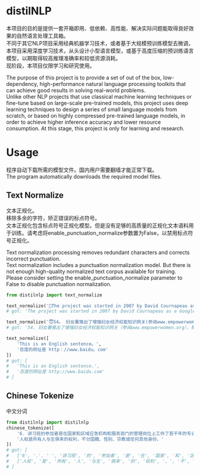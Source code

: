 # distilNLP
本项目的目的是提供一套开箱即用、低依赖、高性能、解决实际问题能取得良好效果的自然语言处理工具箱。  
不同于其它NLP项目采用经典机器学习技术，或者基于大规模预训练模型去微调，本项目采用深度学习技术，从头设计小型语言模型，或基于高度压缩的预训练语言模型，以期取得较高推理准确率和较低资源消耗。  
现阶段，本项目仅限学习和研究使用。

The purpose of this project is to provide a set of out of the box, low-dependency, high-performance natural language processing toolkits that can achieve good results in solving real-world problems.  
Unlike other NLP projects that use classical machine learning techniques or fine-tune based on large-scale pre-trained models, this project uses deep learning techniques to design a series of small language models from scratch, or based on highly compressed pre-trained language models, in order to achieve higher inference accuracy and lower resource consumption.
At this stage, this project is only for learning and research.

# Usage
程序自动下载所需的模型文件。国内用户需要翻墙才能正常下载。  
The program automatically downloads the required model files.

## Text Normalize
文本正规化。  
移除多余的字符，矫正错误的标点符号。  
文本正规化包含标点符号正规化模型。但是没有足够的高质量的正规化文本语料用于训练。请考虑将enable_punctuation_normalize参数置为False，以禁用标点符号正规化。

Text normalization processing removes redundant characters and corrects incorrect punctuation.  
Text normalization includes a punctuation normalization model. But there is not enough high-quality normalized text corpus available for training. Please consider setting the enable_punctuation_normalize parameter to False to disable punctuation normalization.
```python
from distilnlp import text_normalize

text_normalize('The project was started in 2007 by David Cournapeau as a Google Summer of Code project， \nand since then many volunteers have contributed.\nSee the About us page for a list of core contributors. ')
# got: 'The project was started in 2007 by David Cournapeau as a Google Summer of Code project, and since then many volunteers have contributed. See the About us page for a list of core contributors.'

text_normalize('😇54。 妇女署推出了增强妇女经济权能知识网关(参阅www.empowerwomen。org)，帮助各利益攸关方建立联系并分享经验和专长。')
# got: '54. 妇女署推出了增强妇女经济权能知识网关（参阅www.empowerwomen.org），帮助各利益攸关方建立联系并分享经验和专长。'

text_normalize([
    'This is an English sentence。',
    '百度的网址是 http：//www.baidu。com'
])
# got: [
#   'This is an English sentence.',
#   '百度的网址是 http://www.baidu.com'
# ]
```

## Chinese Tokenize
中文分词
```python
from distilnlp import distilnlp
chinese_tokenize([
    '6. 讲习班的参加者是在国家和区域应急机构和服务部门的管理岗位上工作了若干年的专业人员。', 
    '人权是所有人与生俱来的权利，不分国籍、性别、宗教或任何其他身份。'
])
# got: [
#   ['6', '.', ' ', '讲习班', '的', '参加者', '是', '在', '国家', '和', '区域', '应急', '机构', '和', '服务', '部门', '的', '管理', '岗位', '上', '工作', '了', '若干年', '的', '专业', '人员', '。'], 
#   ['人权', '是', '所有', '人', '与生', '俱来', '的', '权利', '，', '不', '分', '国籍', '、', '性别', '、', '宗教', '或', '任何', '其他', '身份', '。'],
# ]
```